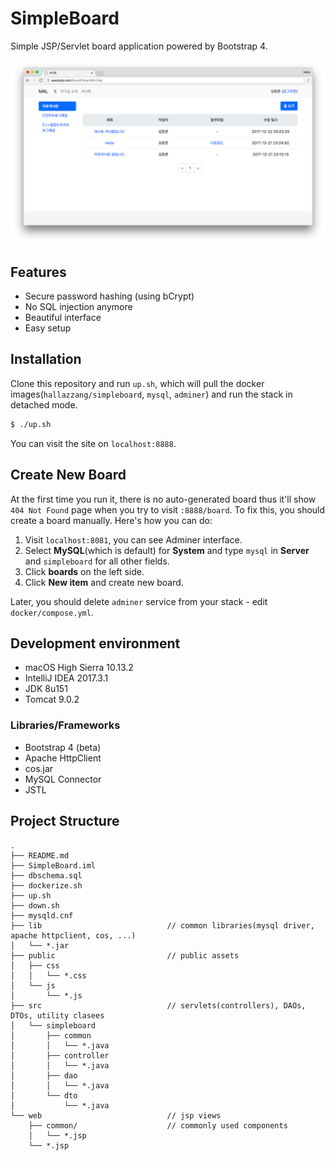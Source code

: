 # SimpleBoard

Simple JSP/Servlet board application powered by Bootstrap 4.

![screenshot](screenshot.png)

## Features

- Secure password hashing (using bCrypt)
- No SQL injection anymore
- Beautiful interface
- Easy setup

## Installation

Clone this repository and run `up.sh`, which will pull the docker images(`hallazzang/simpleboard`, `mysql`, `adminer`)
and run the stack in detached mode.

```bash
$ ./up.sh
```

You can visit the site on `localhost:8888`.

## Create New Board

At the first time you run it, there is no auto-generated board thus it'll show `404 Not Found` page
when you try to visit `:8888/board`. To fix this, you should create a board manually. Here's how you can do:

1. Visit `localhost:8081`, you can see Adminer interface.
2. Select **MySQL**(which is default) for **System** and type `mysql` in **Server** and `simpleboard` for all other fields.
3. Click **boards** on the left side.
4. Click **New item** and create new board.

Later, you should delete `adminer` service from your stack - edit `docker/compose.yml`.

## Development environment

- macOS High Sierra 10.13.2
- IntelliJ IDEA 2017.3.1
- JDK 8u151
- Tomcat 9.0.2

### Libraries/Frameworks

- Bootstrap 4 (beta)
- Apache HttpClient
- cos.jar
- MySQL Connector
- JSTL

## Project Structure

```
.
├── README.md
├── SimpleBoard.iml
├── dbschema.sql
├── dockerize.sh
├── up.sh
├── down.sh
├── mysqld.cnf
├── lib                            // common libraries(mysql driver, apache httpclient, cos, ...)
│   └── *.jar
├── public                         // public assets
│   ├── css
│   │   └── *.css
│   └── js
│       └── *.js
├── src                            // servlets(controllers), DAOs, DTOs, utility clasees
│   └── simpleboard
│       ├── common
│       │   └── *.java
│       ├── controller
│       │   └── *.java
│       ├── dao
│       │   └── *.java
│       └── dto
│           └── *.java
└── web                            // jsp views
    ├── common/                    // commonly used components
    │   └── *.jsp
    └── *.jsp
```
